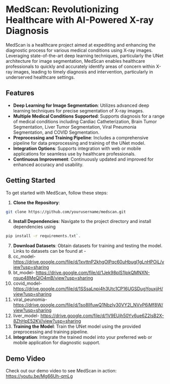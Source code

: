 # MedScan: Revolutionizing Healthcare with AI-Powered X-ray Diagnosis

MedScan is a healthcare project aimed at expediting and enhancing the diagnostic process for various medical conditions using X-ray images. Leveraging state-of-the-art deep learning techniques, particularly the UNet architecture for image segmentation, MedScan enables healthcare professionals to quickly and accurately identify areas of concern within X-ray images, leading to timely diagnosis and intervention, particularly in underserved healthcare settings.

## Features

- **Deep Learning for Image Segmentation**: Utilizes advanced deep learning techniques for precise segmentation of X-ray images.
- **Multiple Medical Conditions Supported**: Supports diagnosis for a range of medical conditions including Cardiac Catheterization, Brain Tumor Segmentation, Liver Tumor Segmentation, Viral Pneumonia Segmentation, and COVID Segmentation.
- **Preprocessing and Training Pipeline**: Includes a comprehensive pipeline for data preprocessing and training of the UNet model.
- **Integration Options**: Supports integration with web or mobile applications for seamless use by healthcare professionals.
- **Continuous Improvement**: Continuously updated and improved for enhanced accuracy and usability.

## Getting Started

To get started with MedScan, follow these steps:

1. **Clone the Repository**:
```bash
git clone https://github.com/yourusername/medscan.git
```
4. **Install Dependencies**: Navigate to the project directory and install dependencies using
 ```bash
 pip install -r requirements.txt`.
```
7. **Download Datasets**: Obtain datasets for training and testing the model. Links to datasets can be found at -
8. cc_model- https://drive.google.com/file/d/1xvttnP2khgOlPqc60uHbugl1gLnHPOiL/view?usp=sharing
9. bt_model- https://drive.google.com/file/d/1Jek98plS1lpkQMNXN-nsup48MeQlO4mB/view?usp=sharing
10. covid_model- https://drive.google.com/file/d/1SSsaLnpi4h3Utc1CP16UGSDugYouxjjH/view?usp=sharing
11. viral_peunomia- https://drive.google.com/file/d/1so8IlfuwQ1NbzIy30VY2l_NVvP6iMf8W/view?usp=sharing
12. liver_model- https://drive.google.com/file/d/1V9EUjh50Yv6ue6Z2lsB2X-8ZhHpE52KV/view?usp=sharing
13. **Training the Model**: Train the UNet model using the provided preprocessing and training pipeline.
14. **Integration**: Integrate the trained model into your preferred web or mobile application for diagnostic support.

## Demo Video

Check out our demo video to see MedScan in action: https://youtu.be/Mg66Uh-qmLg



